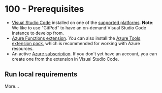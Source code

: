 # 100 - Prerequisites

- [Visual Studio Code](https://code.visualstudio.com/) installed on one of the [supported platforms](https://code.visualstudio.com/docs/supporting/requirements#_platforms). **Note**: We like to use "GitPod" to have an on-demand Visual Studio Code instance to develop from.
- [Azure Functions extension](https://marketplace.visualstudio.com/items?itemName=ms-azuretools.vscode-azurefunctions). You can also install the [Azure Tools extension pack](https://marketplace.visualstudio.com/items?itemName=ms-vscode.vscode-node-azure-pack), which is recommended for working with Azure resources.
- An active [Azure subscription](https://learn.microsoft.com/en-us/azure/guides/developer/azure-developer-guide#understanding-accounts-subscriptions-and-billing). If you don't yet have an account, you can create one from the extension in Visual Studio Code.

## Run local requirements



More...
